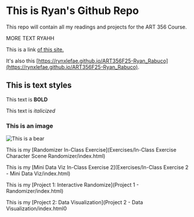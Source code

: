 # This is Ryan's Github Repo

This repo will contain all my readings and projects for the ART 356 Course.

MORE TEXT RYAHH

This is a link [of this site.](https://rynxlefae.github.io/ART356F25-Ryan_Rabuco)

It's also this [https://rynxlefae.github.io/ART356F25-Ryan_Rabuco](https://rynxlefae.github.io/ART356F25-Ryan_Rabuco).



## This is text styles

This text is **BOLD**

This text is *italicized*


### This is an image

![This is a bear](https://m.media-amazon.com/images/I/71F+Wog+n4L._UF350,350_QL80_.jpg)

This is my [Randomizer In-Class Exercise](Exercises/In-Class Exercise Character Scene Randomizer/index.html) 

This is my [Mini Data Viz In-Class Exercise 2](Exercises/In-Class Exercise 2 - Mini Data Viz/index.html) 

This is my [Project 1: Interactive Randomize](Project 1 - Randomizer/index.html)

This is my [Project 2: Data Visualization](Project 2 - Data Visualization/index.html0

